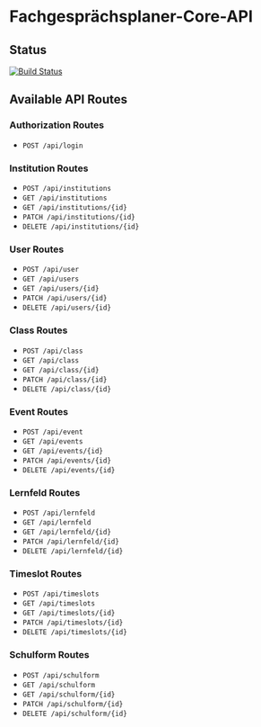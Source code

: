 # Fachgesprächsplaner-Core-API

## Status

[![Build Status](https://travis-ci.com/FachgespraechsplanerApp/fachgespraechsplaner-core.svg?branch=master)](https://travis-ci.com/FachgespraechsplanerApp/fachgespraechsplaner-core)

## Available API Routes

### Authorization Routes

- `POST /api/login`

### Institution Routes

- `POST /api/institutions`
- `GET /api/institutions`
- `GET /api/institutions/{id}`
- `PATCH /api/institutions/{id}`
- `DELETE /api/institutions/{id}`

### User Routes

- `POST /api/user`
- `GET /api/users`
- `GET /api/users/{id}`
- `PATCH /api/users/{id}`
- `DELETE /api/users/{id}`

### Class Routes

- `POST /api/class`
- `GET /api/class`
- `GET /api/class/{id}`
- `PATCH /api/class/{id}`
- `DELETE /api/class/{id}`

### Event Routes

- `POST /api/event`
- `GET /api/events`
- `GET /api/events/{id}`
- `PATCH /api/events/{id}`
- `DELETE /api/events/{id}`

### Lernfeld Routes

- `POST /api/lernfeld`
- `GET /api/lernfeld`
- `GET /api/lernfeld/{id}`
- `PATCH /api/lernfeld/{id}`
- `DELETE /api/lernfeld/{id}`

### Timeslot Routes

- `POST /api/timeslots`
- `GET /api/timeslots`
- `GET /api/timeslots/{id}`
- `PATCH /api/timeslots/{id}`
- `DELETE /api/timeslots/{id}`

### Schulform Routes

- `POST /api/schulform`
- `GET /api/schulform`
- `GET /api/schulform/{id}`
- `PATCH /api/schulform/{id}`
- `DELETE /api/schulform/{id}`
